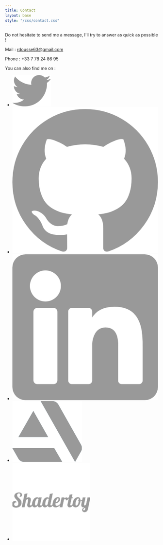 ```yaml
---
title: Contact
layout: base
style: "/css/contact.css"
---
```

Do not hesitate to send me a message, I'll try to answer as quick as possible !

Mail : rdousse63@gmail.com

Phone : +33 7 78 24 86 95

You can also find me on :

- [![](/img/twitter.png)](https://twitter.com/rodousse)
- [![](/img/github.png)](https://github.com/Rodousse)
- [![](/img/linkedin.png)](https://www.linkedin.com/in/robin-dousse-8698b9bb/")
- [![](/img/artstation.png)](https://rodousse.artstation.com/)
- [![](/img/shadertoy.png)](https://www.shadertoy.com/user/rodousse)
